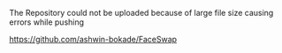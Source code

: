 The Repository could not be uploaded because of large file size causing errors while pushing

<https://github.com/ashwin-bokade/FaceSwap>
